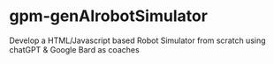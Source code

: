 # gpm-genAIrobotSimulator
Develop a HTML/Javascript based Robot Simulator from scratch using chatGPT &amp; Google Bard as coaches

